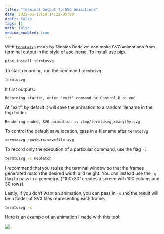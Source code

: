 ```yaml
---
title: "Terminal Output To SVG Animations"
date: 2022-01-17T10:14:22-05:00
draft: false
tags: []
math: false
medium_enabled: true
---
```


With [`termtosvg`](https://github.com/nbedos/termtosvg) made by Nicolas Bedo we can make SVG animations from terminal output in the style of  [asciinema](https://asciinema.org/). To install use [pipx](/blog/managepythonapps/).

```bash
pipx install termtosvg
```

To start recording, run the command `termtosvg`

```bash
termtosvg
```

It first outputs:

```
Recording started, enter "exit" command or Control-D to end
```

At "exit", by default it will save the animation to a random filename in the tmp folder.

```
Rendering ended, SVG animation is /tmp/termtosvg_xmadgf9y.svg
```

To control the default save location, pass in a filename after `termtosvg`

```bash
termtosvg /path/to/savefile.svg
```

To record only the execution of a particular command, use the flag `-c`

```bash
termtosvg -c neofetch
```

I recommend that you resize the terminal window so that the frames generated match the desired width and height. You can instead use the `-g` flag to pass in a geometry. ("100x30" creates a screen with 100 colums and 30 rows)

Lastly, if you don't want an animation, you can pass in `-s` and the result will be a folder of SVG files representing each frame.

```bash
termtosvg -s
```

Here is an example of an animation I made with this tool:

![](/files/images/blog/202201171031.svg)
